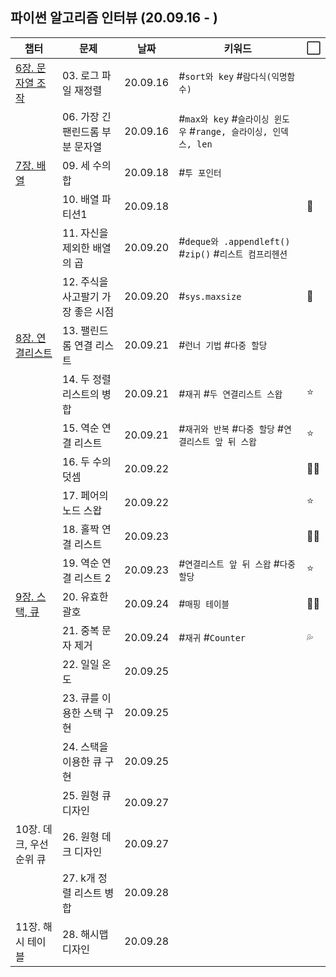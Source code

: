## 파이썬 알고리즘 인터뷰 (20.09.16 - )

| 챕터 | 문제 | 날짜 | 키워드 | ⬜ |
| --- | --- | --- | --- | --- |
| [6장. 문자열 조작](https://github.com/leecoleecolee/ProblemSolving/tree/gmoon/python_algorithm_interview/06_string) | 03. 로그 파일 재정렬 | 20.09.16 | #`sort와 key` #`람다식(익명함수)` | |
|   | 06. 가장 긴 팬린드롬 부분 문자열 | 20.09.16 | #`max와 key` #`슬라이싱 윈도우` #`range, 슬라이싱, 인덱스, len` | |
| [7장. 배열](https://github.com/leecoleecolee/ProblemSolving/tree/gmoon/python_algorithm_interview/07_array) | 09. 세 수의 합  | 20.09.18 | #`투 포인터` | |
|   | 10. 배열 파티션1 | 20.09.18 | | 💯 |
|   | 11. 자신을 제외한 배열의 곱 | 20.09.20 | #`deque와 .appendleft()` #`zip()` #`리스트 컴프리헨션` | |
|   | 12. 주식을 사고팔기 가장 좋은 시점 | 20.09.20 | #`sys.maxsize` | 💯 |
| [8장. 연결리스트](https://github.com/leecoleecolee/ProblemSolving/tree/gmoon/python_algorithm_interview/08_linked_list) | 13. 팰린드롬 연결 리스트 | 20.09.21 | #`런너 기법` #`다중 할당` | |
|   | 14. 두 정렬 리스트의 병합 | 20.09.21 | #`재귀` #`두 연결리스트 스왑` | ⭐ |
|   | 15. 역순 연결 리스트 | 20.09.21 | #`재귀와 반복` #`다중 할당` #`연결리스트 앞 뒤 스왑` | ⭐ |
|   | 16. 두 수의 덧셈 | 20.09.22 | | 🙆‍♀️ |
|   | 17. 페어의 노드 스왑 | 20.09.22 | | ⭐ |
|   | 18. 홀짝 연결 리스트 | 20.09.23 | | 🙆‍♀️ |
|   | 19. 역순 연결 리스트 2 | 20.09.23 | #`연결리스트 앞 뒤 스왑` #`다중할당` | ⭐ |
| [9장. 스택, 큐](https://github.com/leecoleecolee/ProblemSolving/tree/gmoon/python_algorithm_interview/09_stack_queue) | 20. 유효한 괄호 | 20.09.24 | #`매핑 테이블` | 🙆‍♀️ |
|   | 21. 중복 문자 제거 | 20.09.24 | #`재귀` #`Counter` | 💦 |
|   | 22. 일일 온도 | 20.09.25 | | |
|   | 23. 큐를 이용한 스택 구현 | 20.09.25 | | |
|   | 24. 스택을 이용한 큐 구현 | 20.09.25 | | |
|   | 25. 원형 큐 디자인 | 20.09.27 | | |
| 10장. 데크, 우선순위 큐 | 26. 원형 데크 디자인 | 20.09.27 | | |
|   | 27. k개 정렬 리스트 병합 | 20.09.28 | | |
| 11장. 해시 테이블 | 28. 해시맵 디자인 | 20.09.28 | | |
